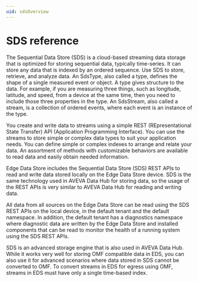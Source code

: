 ```yaml
---
uid: sdsOverview
---
```


# SDS reference

The Sequential Data Store (SDS) is a cloud-based streaming data storage that is optimized for storing sequential data, typically time-series. It can store any data that is indexed by an ordered sequence. Use SDS to store, retrieve, and analyze data. An SdsType, also called a type, defines the shape of a single measured event or object. A type gives structure to the data. For example, if you are measuring three things, such as longitude, latitude, and speed, from a device at the same time, then you need to include those three properties in the type. An SdsStream, also called a stream, is a collection of ordered events, where each event is an instance of the type.

You create and write data to streams using a simple REST (REpresentational State Transfer) API (Application Programming Interface). You can use the streams to store simple or complex data types to suit your application needs. You can define simple or complex indexes to arrange and relate your data. An assortment of methods with customizable behaviors are available to read data and easily obtain needed information.

Edge Data Store includes the Sequential Data Store (SDS) REST APIs to read and write data stored locally on the Edge Data Store device. SDS is the same technology used in AVEVA Data Hub for storing data, so the usage of the REST APIs is very similar to AVEVA Data Hub for reading and writing data.

All data from all sources on the Edge Data Store can be read using the SDS REST APIs on the local device, in the default tenant and the default namespace. In addition, the default tenant has a diagnostics namespace where diagnostic data are written by the Edge Data Store and installed components that can be read to monitor the health of a running system using the SDS REST APIs.

SDS is an advanced storage engine that is also used in AVEVA Data Hub. While it works very well for storing OMF compatible data in EDS, you can also use it for advanced scenarios where data stored in SDS cannot be converted to OMF. To convert streams in EDS for egress using OMF, streams in EDS must have only a single time-based index.
